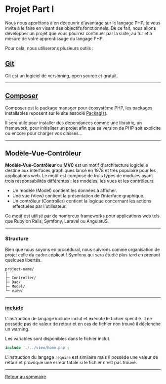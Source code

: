 # Projet Part I

Nous nous apprêtons à en découvrir d'avantage sur le langage PHP, je vous invite à le faire en visant des objectifs fonctionnels. De ce fait, nous allons développer un projet que vous pourrez continuer par la suite, au fur et à mesure de votre apprentissage du langage PHP.

Pour cela, nous utiliserons plusieurs outils :

## [Git](https://git-scm.com/)

Git est un logiciel de versioning, open source et gratuit.

----------

## [Composer](https://getcomposer.org/)

Composer est le package manager pour écosystème PHP, les packages installables reposent sur le site associé [Packagist](https://packagist.org/).

Il sera utile pour installer des dépendances comme une librairie, un framework, pour initialiser un projet afin que sa version de PHP soit explicite ou encore pour charger vos classes...

----------

## Modèle-Vue-Contrôleur

**Modèle-Vue-Contrôleur** ou **MVC** est un motif d'architecture logicielle destiné aux interfaces graphiques lancé en 1978 et très populaire pour les applications web. Le motif est composé de trois types de modules ayant trois responsabilités différentes : les modèles, les vues et les contrôleurs.

-   Un modèle (Model) contient les données à afficher.
-   Une vue (View) contient la présentation de l'interface graphique.
-   Un contrôleur (Controller) contient la logique concernant les actions effectuées par l'utilisateur.

Ce motif est utilisé par de nombreux frameworks pour applications web tels que Ruby on Rails, Symfony, Laravel ou AngularJS.

----------

### Structure

Bien que nous soyons en procédural, nous suivrons comme organisation de projet celle du cadre applicatif Symfony qui sera étudié plus tard en prenant quelques libertés.

    project-name/
    |
    ├─ Controller/
    ├─ Dao/
    ├─ Model/
    └─ view/

----------

### [include](https://www.php.net/manual/fr/function.include.php)

L'instruction de langage include inclut et exécute le fichier spécifié. Il ne possède pas de valeur de retour et en cas de fichier non trouvé il déclenche un warning.

Les variables sont disponibles dans le fichier inclut.

```php
include './../view/home.php';
```

L'instruction du langage `require` est similaire mais il possède une valeur de retour et provoque une erreur fatale si le fichier n'est pas trouvé.

----------

[Retour au sommaire](00_sommaire.md)